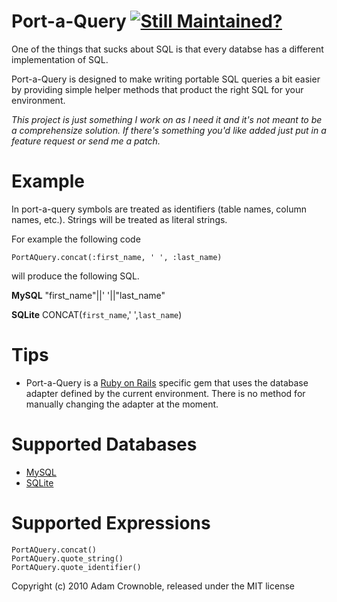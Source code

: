 Port-a-Query [![Still Maintained?](http://stillmaintained.com/biola/port-a-query.png)](http://stillmaintained.com/biola/port-a-query)
==========
One of the things that sucks about SQL is that every databse has a different implementation of SQL.

Port-a-Query is designed to make writing portable SQL queries a bit easier by providing simple helper methods that product the right SQL for your environment.

*This project is just something I work on as I need it and it's not meant to be a comprehensize solution. If there's something you'd like added just put in a feature request or send me a patch.* 

Example
=======
In port-a-query symbols are treated as identifiers (table names, column names, etc.). Strings will be treated as literal strings. 

For example the following code

    PortAQuery.concat(:first_name, ' ', :last_name)

will produce the following SQL.

__MySQL__
    "first_name"||' '||"last_name"
    
__SQLite__
    CONCAT(`first_name`,' ',`last_name`)

Tips
====
-   Port-a-Query is a [Ruby on Rails](http://rubyonrails.org) specific gem that uses the database adapter defined by the current environment. There is no method for manually changing the adapter at the moment.    

Supported Databases
===================
-   [MySQL](http://mysql.com)
-   [SQLite](http://sqlite.org)

Supported Expressions
=====================
    PortAQuery.concat()
    PortAQuery.quote_string()
    PortAQuery.quote_identifier()

Copyright (c) 2010 Adam Crownoble, released under the MIT license
